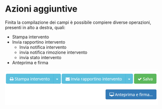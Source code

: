# Azioni aggiuntive

Finita la compilazione dei campi è possibile compiere diverse operazioni, presenti in alto a destra, quali:

* Stampa intervento
* Invia rapportino intervento
  * Invia notifica intervento
  * invia notifica rimozione intervento
  * invia stato intervento
* Anteprima e firma

![Azioni aggiuntive](../../../.gitbook/assets/opzioniattivita%20%281%29.PNG)




